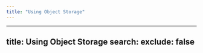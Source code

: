 ```yaml
---
title: "Using Object Storage"
---
```

---

title: Using Object Storage
search:
  exclude: false
---
